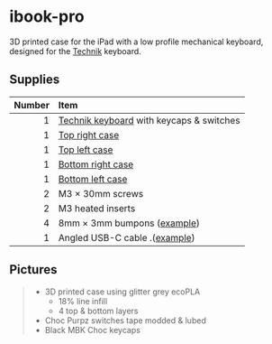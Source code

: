 # ibook-pro
3D printed case for the iPad with a low profile mechanical keyboard, designed for the [Technik](https://boardsource.xyz/store/5ffb9b01edd0447f8023fdb2) keyboard.

## Supplies

| Number | Item |
| ---: | :--- |
| 1 | [Technik keyboard](https://boardsource.xyz/store/5ffb9b01edd0447f8023fdb2) with keycaps & switches|
| 1 | [Top right case]() |
| 1 | [Top left case]() |
| 1 | [Bottom right case]() |
| 1 | [Bottom left case]() |
| 2 | M3 &times; 30mm screws |
| 2 | M3 heated inserts |
| 4 | 8mm &times; 3mm bumpons ([example](https://www.amazon.de/-/en/gp/product/B08Y8KS6PP/ref=ppx_yo_dt_b_asin_title_o03_s00?ie=UTF8&psc=1)) |
| 1 | Angled USB-C cable .([example](https://www.amazon.de/-/en/gp/product/B07H96FWY9/ref=ppx_yo_dt_b_search_asin_title?ie=UTF8&th=1)) |


## Pictures

> - 3D printed case using glitter grey ecoPLA
>   - 18% line infill
>   - 4 top & bottom layers
> - Choc Purpz switches tape modded & lubed
> - Black MBK Choc keycaps
